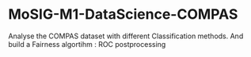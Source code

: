 # MoSIG-M1-DataScience-COMPAS
Analyse the COMPAS dataset with different Classification methods. And build a Fairness algortihm : ROC postprocessing
